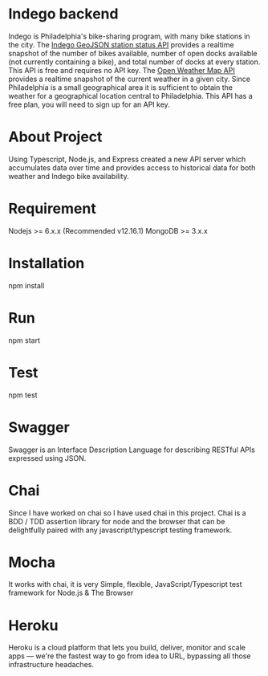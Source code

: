 # Indego backend

Indego is Philadelphia's bike-sharing program, with many bike stations in the city. The [Indego GeoJSON station status API](https://www.rideindego.com/stations/json/) provides a realtime snapshot of
the number of bikes available, number of open docks available (not currently containing a bike), and total number of docks at every station. This API is free and requires no API key. The
[Open Weather Map API](https://openweathermap.org/current#name) provides a realtime snapshot of the current weather in a given city. Since Philadelphia is a small geographical area it is sufficient to
obtain the weather for a geographical location central to Philadelphia. This API has a free plan, you will need to sign up for an API key.

# About Project

Using Typescript, Node.js, and Express created a new API server which accumulates data over time and provides access to historical data for both weather and Indego bike availability.

# Requirement

Nodejs >= 6.x.x (Recommended v12.16.1) MongoDB >= 3.x.x

# Installation

npm install

# Run

npm start

# Test

npm test

# Swagger

Swagger is an Interface Description Language for describing RESTful APIs expressed using JSON.

# Chai
Since I have worked on chai so I have used chai in this project. Chai is a BDD / TDD assertion library for node and the browser that can be delightfully paired with any javascript/typescript testing framework.

# Mocha
It works with chai, it is very Simple, flexible, JavaScript/Typescript test framework for Node.js & The Browser 

# Heroku

Heroku is a cloud platform that lets you build, deliver, monitor and scale apps — we're the fastest way to go from idea to URL, bypassing all those infrastructure headaches.
